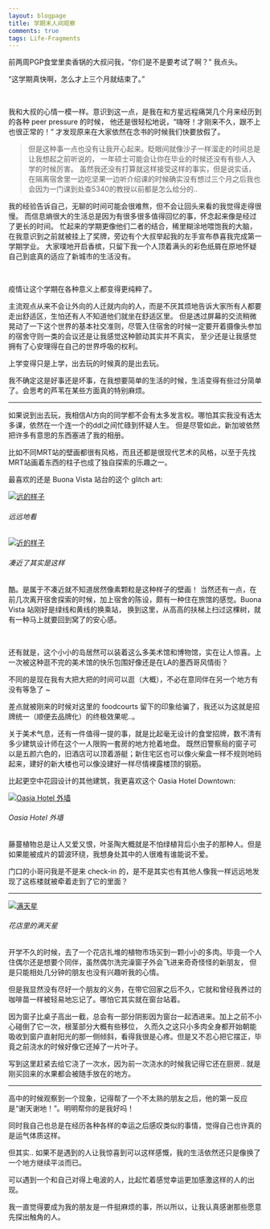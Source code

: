 ```yaml
---
layout: blogpage
title: 学期末人间观察
comments: true
tags: Life-Fragments
---
```


前两周PGP食堂里卖香锅的大叔问我，“你们是不是要考试了啊？” 我点头。

“这学期真快啊，怎么才上三个月就结束了。”

<br />

我和大叔的心情一模一样。意识到这一点，是我在和方星远程痛哭几个月来经历到的各种 peer pressure 的时候，
他还是很轻松地说，“嗨呀！才刚来不久，跟不上也很正常的！”
才发现原来在大家依然在念书的时候我们快要放假了。


> 但是这种事一点也没有让我开心起来。眨眼间就像沙子一样溜走的时间总是让我想起之前听说的，
一年硕士可能会让你在毕业的时候还没有有些人入学的时候厉害。
虽然我还没有打算就这样接受这样的事实，但是说实话，在隔离宿舍里一边吃坚果一边听介绍课的时候确实没有想过三个月之后我也会因为一门课到处查5340的教授以前都是怎么给分的..

我的经验告诉自己，无聊的时间可能会很难熬，但不会让回头来看的我觉得走得很慢。
而信息熵很大的生活总是因为有很多很多值得回忆的事，怀念起来像是经过了更长的时间。
忙起来的学期更像他们二者的结合，稀里糊涂地喂饱我的大脑，在我意识到之前就被挂上了奖牌，旁边有个大叔举起我的左手宣布恭喜我完成第一学期学业。
大家噗地开启香槟，只留下我一个人顶着满头的彩色纸屑在原地怀疑自己到底真的适应了新城市的生活没有。

<br />

疫情让这个学期在各种意义上都变得更纯粹了。

主流观点从来不会让外向的人迁就内向的人，而是不厌其烦地告诉大家所有人都要走出舒适区，生怕还有人不知道他们就坐在舒适区里。
但是透过屏幕的交流稍微晃动了一下这个世界的基本社交准则，尽管入住宿舍的时候一定要开着摄像头参加的宿舍守则一类的会议还是让我感觉这种颤动其实并不真实，
至少还是让我感觉拥有了心安理得在自己的世界呼吸的权利。

上学变得只是上学，出去玩的时候真的是出去玩。

我不确定这是好事还是坏事，在我想要简单的生活的时候，生活变得有些过分简单了。会思考的芦苇在某些方面真的特别麻烦。

---

如果说到出去玩，我相信AI方向的同学都不会有太多发言权。哪怕其实我没有选太多课，依然在一个连一个的ddl之间忙碌到怀疑人生。
但是尽管如此，新加坡依然把许多有意思的东西塞进了我的相册。

比如不同MRT站的壁画都很有风格，而且还都是很现代艺术的风格，以至于先找MRT站画着东西的柱子也成了独自探索的乐趣之一。

最喜欢的还是 Buona Vista 站台的这个 glitch art:

<div class="hovereffect" id="gal">
    <div class="illustration" >
        <a class="chocolat-image"  href="/images/illustration/2020-11-26/far.jpg"><img src="/images/illustration/2020-11-26/far.jpg" class="img-responsive" alt="远的样子"></a>
        <h6>远远地看</h6>
    </div>
    <div class="illustration" >
        <a class="chocolat-image"  href="/images/illustration/2020-11-26/close.jpg"><img src="/images/illustration/2020-11-26/close.jpg" class="img-responsive" alt="近的样子"></a>
        <h6>凑近了其实是这样</h6>
    </div>
</div>

酷。是属于不凑近就不知道居然像素颗粒是这种样子的壁画！
当然还有一点，在前几次离开宿舍探索的时候，加上宿舍的陈设，颇有一种住在旅馆的感觉。Buona Vista 站刚好是绿线和黄线的换乘站，
换到这里，从高高的扶梯上扫过这棵树，就有一种马上就要回到窝了的安心感。

<br />

还有就是，这个小小的岛居然可以装着这么多美术馆和博物馆，实在让人惊喜。上一次被这种逛不完的美术馆的快乐包围好像还是在LA的墨西哥风情街？

不同的是现在我有大把大把的时间可以逛（大概），不必在意同伴在另一个地方有没有等急了 ~

差点就被刚来的时候对这里的 foodcourts 留下的印象给骗了，我还以为这就是招牌统一（顺便去品牌化）的终极效果呢..。

关于美术气息，还有一件值得一提的事，就是比起毫无设计的食堂招牌，数不清有多少建筑设计师在这个一人限购一套房的地方抢着地盘。
既然旧警察局的窗子可以是五颜六色的，旧酒店可以顶着游艇；新住宅区也可以像火柴盒一样不规则地码起来，建好的新大楼也可以像没建好一样尽情裸露楼顶的钢筋。

比起更空中花园设计的其他建筑，我更喜欢这个 Oasia Hotel Downtown: 

<div class="hovereffect">
    <div class="illustration" >
        <a class="chocolat-image"  href="/images/illustration/2020-11-26/oasia.jpg"><img src="/images/illustration/2020-11-26/oasia.jpg" class="img-responsive" alt="Oasia Hotel 外墙"></a>
        <h6>Oasia Hotel 外墙</h6>
    </div>
</div>

藤蔓植物总是让人又爱又恨，叶圣陶大概就是不怕绿植背后小虫子的那种人。但是如果能被成片的碧波环绕，我想身处其中的人很难有谁能说不爱。

门口的小哥问我是不是来 check-in 的，是不是其实也有其他人像我一样远远地发现了这栋楼就被牵着走到了它的里面？

---
<div class="hovereffect">
    <div class="illustration" >
        <a class="chocolat-image"  href="/images/illustration/2020-11-26/flowers.jpg"><img src="/images/illustration/2020-11-26/flowers.jpg" class="img-responsive" alt="满天星"></a>
        <h6>花店里的满天星</h6>
    </div>
</div>

开学不久的时候，去了一个花店扎堆的植物市场买到一颗小小的多肉。毕竟一个人住偶尔还是想要个同伴，虽然偶尔洗完澡窗子外会飞进来奇奇怪怪的新朋友，
但是只能相处几分钟的朋友也没有兴趣听我的心情。

但是我显然没有尽好一个朋友的义务，在带它回家之后不久，它就和曾经我养过的咖啡苗一样被轻易地忘记了。哪怕它其实就在窗台站着。

因为窗子比桌子高出一截，总会有一部分阴影因为窗台一起洒进来。加上之前不小心碰倒了它一次，根茎部分大概有些移位，
久而久之这只小多肉全身都开始朝能吸收到窗户直射阳光的那一侧倾斜，看得我很是心疼。但是又不忍心把它摆正，毕竟之前浇水的时候好像它还掉了一片叶子。

写到这里赶紧去给它浇了一次水，因为前一次浇水的时候我记得它还在厨房.. 就是刚买回来的水果都会被随手放在的地方。

---

高中的时候观察到一个现象，记得帮了一个不太熟的朋友之后，他的第一反应是“谢天谢地！”。明明帮你的是我好吗！

同时我自己也总是在经历各种各样的幸运之后感叹类似的事情，觉得自己也许真的是运气体质这样。

但其实.. 如果不是遇到的人让我惊喜到可以这样感慨，我的生活依然还只是像换了一个地方继续平淡而已。

可以遇到一个和自己对得上电波的人，比起忙着感觉幸运更加感激这样的人的出现。

我一直觉得要成为我的朋友是一件挺麻烦的事，所以所以，让我认真感谢那些愿意先探出触角的人。

<!---
毕竟没有几个人可以像你一样可以这么自然而然地进入我的生活，在这一点上我和你想的一模一样，真的好神奇。哪怕我们也只认识一周而已。

我一直觉得要成为我的朋友是一件挺麻烦的事，所以所以，谢谢你先探出触角。
--->

